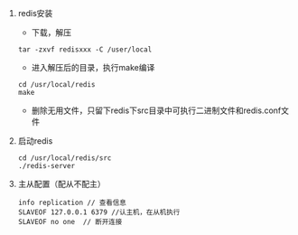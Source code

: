 1. redis安装

   - 下载，解压

   ```shell
   tar -zxvf redisxxx -C /user/local
   ```

   - 进入解压后的目录，执行make编译

   ```shell
   cd /usr/local/redis
   make
   ```

   - 删除无用文件，只留下redis下src目录中可执行二进制文件和redis.conf文件

2. 启动redis

   ```shell
   cd /usr/local/redis/src
   ./redis-server
   ```


3. 主从配置（配从不配主）

   ```shell
   info replication // 查看信息
   SLAVEOF 127.0.0.1 6379 //认主机，在从机执行
   SLAVEOF no one  // 断开连接
   ```




